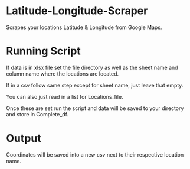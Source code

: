 # Latitude-Longitude-Scraper
Scrapes your locations Latitude &amp; Longitude from Google Maps.

# Running Script
If data is in xlsx file set the file directory as well as the sheet name and column name where the locations are located.

If in a csv follow same step except for sheet name, just leave that empty.

You can also just read in a list for Locations_file.

Once these are set run the script and data will be saved to your directory and store in Complete_df. 

# Output
Coordinates will be saved into a new csv next to their respective location name.
